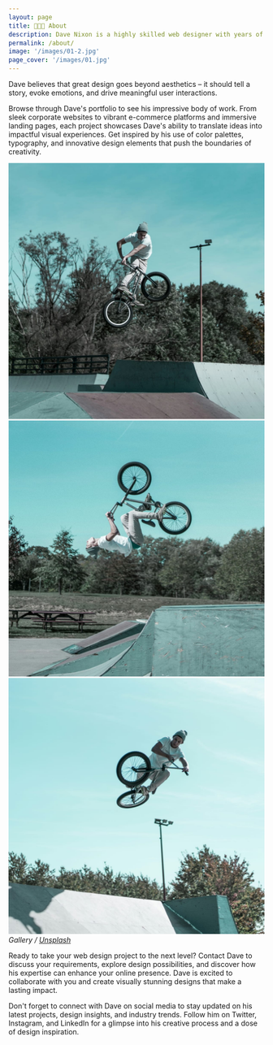 ```yaml
---
layout: page
title: 👨🏻‍💻 About
description: Dave Nixon is a highly skilled web designer with years of industry experience. His creative journey began with a fascination for blending art and technology, and he has since honed his skills to become a versatile designer who can transform ideas into captivating visual narratives.
permalink: /about/
image: '/images/01-2.jpg'
page_cover: '/images/01.jpg'
---
```


Dave believes that great design goes beyond aesthetics – it should tell a story, evoke emotions, and drive meaningful user interactions.

Browse through Dave's portfolio to see his impressive body of work. From sleek corporate websites to vibrant e-commerce platforms and immersive landing pages, each project showcases Dave's ability to translate ideas into impactful visual experiences. Get inspired by his use of color palettes, typography, and innovative design elements that push the boundaries of creativity.

<div class="page__gallery__wrapper">
  <div class="page__gallery__images">
    <img src="/images/01-3.jpg" loading="lazy">
    <img src="/images/01-4.jpg" loading="lazy">
    <img src="/images/01-5.jpg" loading="lazy">
  </div>
  <em>Gallery / <a href="https://unsplash.com/" target="_blank">Unsplash</a></em>
</div>

Ready to take your web design project to the next level? Contact Dave to discuss your requirements, explore design possibilities, and discover how his expertise can enhance your online presence. Dave is excited to collaborate with you and create visually stunning designs that make a lasting impact.

Don't forget to connect with Dave on social media to stay updated on his latest projects, design insights, and industry trends. Follow him on Twitter, Instagram, and LinkedIn for a glimpse into his creative process and a dose of design inspiration.